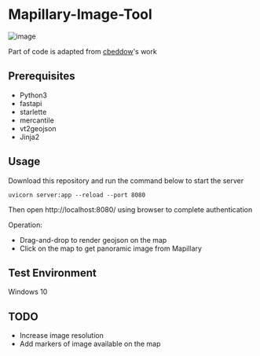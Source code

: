 # Mapillary-Image-Tool
![image](https://user-images.githubusercontent.com/50364307/131366962-d3fb574c-b5dc-44cd-bf94-fd28e157d887.png)

Part of code is adapted from [cbeddow](https://gist.github.com/cbeddow/79d68aa6ed0f028d8dbfdad2a4142cf5)'s work
## Prerequisites
- Python3
- fastapi
- starlette
- mercantile
- vt2geojson
- Jinja2

## Usage
Download this repository and run the command below to start the server
```
uvicorn server:app --reload --port 8080
```

Then open http://localhost:8080/ using browser to complete authentication

Operation:
- Drag-and-drop to render geojson on the map
- Click on the map to get panoramic image from Mapillary

## Test Environment
Windows 10
## TODO
- Increase image resolution
- Add markers of image available on the map
